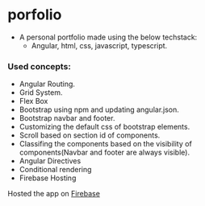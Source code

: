 # porfolio
- A personal portfolio made using the below techstack:
  - Angular, html, css, javascript, typescript.

### Used concepts:
- Angular Routing.
- Grid System.
- Flex Box
- Bootstrap using npm and updating angular.json.
- Bootstrap navbar and footer.
- Customizing the default css of bootstrap elements.
- Scroll based on section id of components.
- Classifing the components based on the visibility of components(Navbar and footer are always visible).
- Angular Directives
- Conditional rendering
- Firebase Hosting

Hosted the app on [Firebase](https://tminhtuan-portfolio.web.app)
